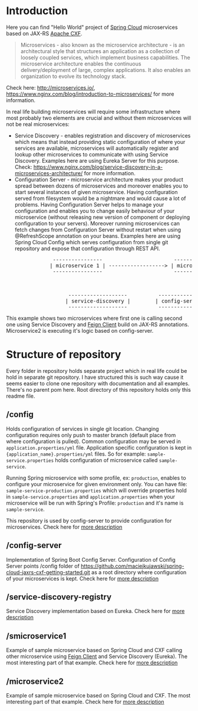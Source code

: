 # Introduction

Here you can find "Hello World" project of [Spring Cloud](http://projects.spring.io/spring-cloud/) microservices based on JAX-RS [Apache CXF](http://cxf.apache.org/).

> Microservices - also known as the microservice architecture - is an architectural style that structures an application as a collection of loosely coupled services, which implement business capabilities. The microservice architecture enables the continuous delivery/deployment of large, complex applications. It also enables an organization to evolve its technology stack.

Check here: http://microservices.io/, https://www.nginx.com/blog/introduction-to-microservices/ for more information.

In real life building microservices will require some infrastructure where most probably two elements are crucial and without them microservices will not be real microservices:

* Service Discovery - enables registration and discovery of microservices which means that instead providing static configuration of where your services are available, microservices will automatically register and lookup other microservices to communicate with using Service Discovery. Examples here are using Eureka Server for this purpose. Check: https://www.nginx.com/blog/service-discovery-in-a-microservices-architecture/ for more information.
* Configuration Server - microservice architecture makes your product spread between dozens of microservices and moreover enables you to start several instances of given microservice. Having configuration served from filesystem would be a nightmare and would cause a lot of problems. Having Configuration Server helps to manage your configuration and enables you to change easily behaviour of your microservice (without releasing new version of component or deploying configuration to your servers). Moreover running microservices can fetch changes from Configuration Server without restart when using @RefreshScope annotation on your beans. Examples here are using Spring Cloud Config which serves configuration from single git repository and expose that configuration through REST API.

<pre>
               ----------------                       ----------------
              | microservice 1 | ------------------> | microservice 2 |
               ----------------                       ----------------



                    -------------------          ---------------    
                   | service-discovery |        | config-server |
                    -------------------          ---------------                       
</pre>

This example shows two microservices where first one is calling second one using Service Discovery and [Feign Client](https://cloud.spring.io/spring-cloud-netflix/multi/multi_spring-cloud-feign.html) build on JAX-RS annotations. Microservice2 is executing it's logic based on config-server.

# Structure of repository

Every folder in repository holds separate project which in real life could be hold in separate git repository. I have structured this is such way cause it 
seems easier to clone one repository with documentation and all examples. There's no parent pom here. Root directory of this repository holds only this readme file.

## /config

Holds configuration of services in single git location. Changing configuration requires only push to master branch (default place from where configuration is pulled). Common configuration may be served in `application.properties/yml` file. Application specific configuration is kept in `{application_name}.properties/yml` files. So for example: `sample-service.properties` holds configuration of microservice called `sample-service`.

Running Spring microservice with some profile, ex: `production`, enables to configure your microservice for given environment only. You can have file: `sample-service-production.properties` which will override properties hold in `sample-service.properties` and `application.properties` when your microservice will be run with Spring's Profile: `production` and it's name is `sample-service`.

This repository is used by config-server to provide configuration for microservices. Check here for [more description](./config/README.md)

## /config-server

Implementation of Spring Boot Config Server. Configuration of Config Server points /config folder of https://github.com/maciejkujawski/spring-cloud-jaxrs-cxf-getting-started.git as a root directory where configuration of your microservices is kept. Check here for [more description](./config-server/)

## /service-discovery-registry

Service Discovery implementation based on Eureka. Check here for [more description](./service-discovery-registry/)

## /smicroservice1

Example of sample microservice based on Spring Cloud and CXF calling other microservice using [Feign Client](https://cloud.spring.io/spring-cloud-netflix/multi/multi_spring-cloud-feign.html) and Service Discovery (Eureka). The most interesting part of that example. Check here for [more description](./microservice1/)

## /microservice2

Example of sample microservice based on Spring Cloud and CXF. The most interesting part of that example. Check here for [more description](./microservice2/)
